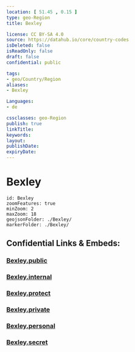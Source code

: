 ```yaml
---
location: [ 51.45 , 0.15 ] 
type: geo-Region
title: Bexley

license: CC BY-SA 4.0
source: https://datahub.io/core/country-codes
isDeleted: false
isReadOnly: false
draft: false
confidential: public

tags:
- geo/Country/Region
aliases:
- Bexley

Languages:
- de

cssclasses: geo-Region
publish: true
linkTitle: 
keywords: 
layout: 
publishDate: 
expiryDate: 
---
```


# Bexley

```leaflet
id: Bexley
zoomFeatures: true 
minZoom: 2 
maxZoom: 18
geojsonFolder: ./Bexley/
markerFolder: ./Bexley/
```


## Confidential Links & Embeds: 

### [Bexley.public](/_public/\Earth\Continent\Europe\Europe~North\UK\England\Regions~England\London,Greater\cities~GreaterLondonBexley.public.md) 

### [Bexley.internal](/_internal/\Earth\Continent\Europe\Europe~North\UK\England\Regions~England\London,Greater\cities~GreaterLondonBexley.internal.md) 

### [Bexley.protect](/_protect/\Earth\Continent\Europe\Europe~North\UK\England\Regions~England\London,Greater\cities~GreaterLondonBexley.protect.md) 

### [Bexley.private](/_private/\Earth\Continent\Europe\Europe~North\UK\England\Regions~England\London,Greater\cities~GreaterLondonBexley.private.md) 

### [Bexley.personal](/_personal/\Earth\Continent\Europe\Europe~North\UK\England\Regions~England\London,Greater\cities~GreaterLondonBexley.personal.md) 

### [Bexley.secret](/_secret/\Earth\Continent\Europe\Europe~North\UK\England\Regions~England\London,Greater\cities~GreaterLondonBexley.secret.md)

